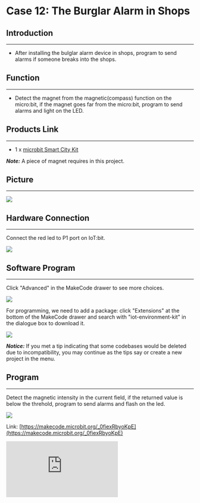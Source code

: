 ﻿# Case 12: The Burglar Alarm in Shops


##  Introduction
---

- After installing the bulglar alarm device in shops, program to send alarms if someone breaks into the shops.

##  Function
---

- Detect the magnet from the magnetic(compass) function on the micro:bit,  if the magnet goes far from the micro:bit, program to send alarms and light on the LED.

## Products Link
---
- 1 x [microbit Smart City Kit](https://shop.elecfreaks.com/products/elecfreaks-micro-bit-smart-city-kit-without-micro-bit-board?_pos=1&_sid=ce30b50b6&_ss=r)

***Note:*** A piece of magnet requires in this project.

## Picture
---
![](https://wiki-media-ef.oss-cn-hongkong.aliyuncs.com//images/microbit-Smart-City-Kit-case-01-02.png)

## Hardware Connection
---

Connect the red led to P1 port on IoT:bit.

![](https://wiki-media-ef.oss-cn-hongkong.aliyuncs.com//images/microbit-Smart-City-Kit-case-12-03.png)

## Software Program

---

Click "Advanced" in the MakeCode drawer to see more choices.

![](https://wiki-media-ef.oss-cn-hongkong.aliyuncs.com//images/microbit-Smart-City-Kit-case-01-04.png)

For programming, we need to add a package: click "Extensions" at the bottom of the MakeCode drawer and search with "iot-environment-kit" in the dialogue box to download it.

![](https://wiki-media-ef.oss-cn-hongkong.aliyuncs.com//images/microbit-Smart-City-Kit-case-01-05.png)



***Notice:*** If you met a tip indicating that some codebases would be deleted due to incompatibility, you may continue as the tips say or create a new project in the menu.

## Program

---

Detect the magnetic intensity in the current field, if the returned value is below the threhold, program to send alarms and flash on the led.

![](https://wiki-media-ef.oss-cn-hongkong.aliyuncs.com//images/microbit-Smart-City-Kit-case-12-07.png)

Link: [https://makecode.microbit.org/_0fiexRbyoKpE](https://makecode.microbit.org/_0fiexRbyoKpE)

<div
    style={{
        position: 'relative',
        paddingBottom: '60%',
        overflow: 'hidden',
    }}
>
    <iframe
        src="https://makecode.microbit.org/_0fiexRbyoKpE"
        frameborder="0"
        sandbox="allow-popups allow-forms allow-scripts allow-same-origin"
        style={{
            position: 'absolute',
            width: '100%',
            height: '100%',
        }}
    />
</div>


## Result
---
- If someone breaks into the shop, the device sends alarms and the led keeps flashing.
